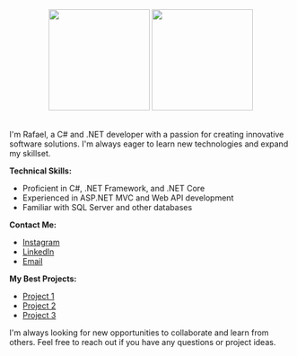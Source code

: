 <div align="center">
  <img height="180em" src="https://github-readme-stats.vercel.app/api?username=Rafael-FerreiraM&show_icons=true&theme=tokyonight&include_all_commits=true&count_private=true"/>
  <img height="180em" src="https://github-readme-stats.vercel.app/api/top-langs/?username=Rafael-FerreiraM&layout=compact&langs_count=6&theme=tokyonight"/>
</div>

<br>

I'm Rafael, a C# and .NET developer with a passion for creating innovative software solutions. I'm always eager to learn new technologies and expand my skillset.

**Technical Skills:**

* Proficient in C#, .NET Framework, and .NET Core
* Experienced in ASP.NET MVC and Web API development
* Familiar with SQL Server and other databases


**Contact Me:**

* [Instagram](https://instagram.com/rafael.ferreira8)
* [LinkedIn](https://www.linkedin.com/in/rafaelferreirameloh)
* [Email](fmelo20a@gmail.com)

**My Best Projects:**

* [Project 1](https://github.com/Rafael-FerreiraM/project1)
* [Project 2](https://github.com/Rafael-FerreiraM/project2)
* [Project 3](https://github.com/Rafael-FerreiraM/project3)

I'm always looking for new opportunities to collaborate and learn from others. Feel free to reach out if you have any questions or project ideas.
